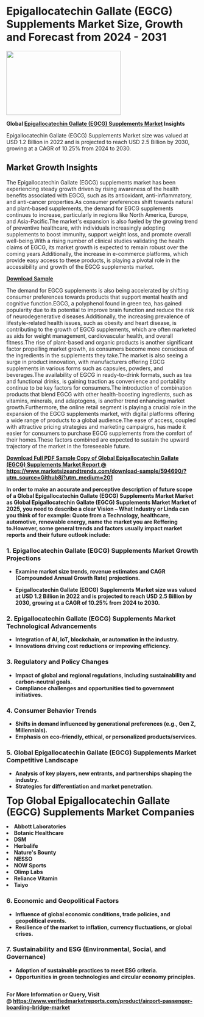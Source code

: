 <H1>Epigallocatechin Gallate (EGCG) Supplements Market Size, Growth and Forecast from 2024 - 2031</H1><img class="aligncenter size-medium wp-image-584254" src="https://thirdeyenews.in/wp-content/uploads/2024/09/Global-Market-Research-300x168.jpeg" alt="" width="300" height="168" /><p><strong>Global&nbsp;<a href="https://www.marketsizeandtrends.com/download-sample/594690/?utm_source=Github8j?utm_medium=201">Epigallocatechin Gallate (EGCG) Supplements Market</a> Insights</strong></p><p>Epigallocatechin Gallate (EGCG) Supplements Market size was valued at USD 1.2 Billion in 2022 and is projected to reach USD 2.5 Billion by 2030, growing at a CAGR of 10.25% from 2024 to 2030.</p><p><h2>Market Growth Insights</h2> <p>The Epigallocatechin Gallate (EGCG) supplements market has been experiencing steady growth driven by rising awareness of the health benefits associated with EGCG, such as its antioxidant, anti-inflammatory, and anti-cancer properties.As consumer preferences shift towards natural and plant-based supplements, the demand for EGCG supplements continues to increase, particularly in regions like North America, Europe, and Asia-Pacific.The market's expansion is also fueled by the growing trend of preventive healthcare, with individuals increasingly adopting supplements to boost immunity, support weight loss, and promote overall well-being.With a rising number of clinical studies validating the health claims of EGCG, its market growth is expected to remain robust over the coming years.Additionally, the increase in e-commerce platforms, which provide easy access to these products, is playing a pivotal role in the accessibility and growth of the EGCG supplements market.</p> <p><strong><a href="#">Download Sample</a></strong></p> <p>The demand for EGCG supplements is also being accelerated by shifting consumer preferences towards products that support mental health and cognitive function.EGCG, a polyphenol found in green tea, has gained popularity due to its potential to improve brain function and reduce the risk of neurodegenerative diseases.Additionally, the increasing prevalence of lifestyle-related health issues, such as obesity and heart disease, is contributing to the growth of EGCG supplements, which are often marketed as aids for weight management, cardiovascular health, and overall fitness.The rise of plant-based and organic products is another significant factor propelling market growth, as consumers become more conscious of the ingredients in the supplements they take.The market is also seeing a surge in product innovation, with manufacturers offering EGCG supplements in various forms such as capsules, powders, and beverages.The availability of EGCG in ready-to-drink formats, such as tea and functional drinks, is gaining traction as convenience and portability continue to be key factors for consumers.The introduction of combination products that blend EGCG with other health-boosting ingredients, such as vitamins, minerals, and adaptogens, is another trend enhancing market growth.Furthermore, the online retail segment is playing a crucial role in the expansion of the EGCG supplements market, with digital platforms offering a wide range of products to a global audience.The ease of access, coupled with attractive pricing strategies and marketing campaigns, has made it easier for consumers to purchase EGCG supplements from the comfort of their homes.These factors combined are expected to sustain the upward trajectory of the market in the foreseeable future.</p> <p><strong><a href="#"></p><p><span class=""><strong>Download Full PDF Sample Copy of Global Epigallocatechin Gallate (EGCG) Supplements Market Report</strong> @ <a href="https://www.marketsizeandtrends.com/download-sample/594690/?utm_source=Github8j?utm_medium=201" target="_blank">https://www.marketsizeandtrends.com/download-sample/594690/?utm_source=Github8j?utm_medium=201</a></span></p><p>In order to make an accurate and perceptive description of future scope of a Global&nbsp;Epigallocatechin Gallate (EGCG) Supplements Market Market as Global&nbsp;Epigallocatechin Gallate (EGCG) Supplements Market Market of 2025, you need to describe a clear Vision &ndash; What Industry or Linda can you think of for example: Quote from a Technology, healthcare, automotive, renewable energy, name the market you are Reffering to.However, some general trends and factors usually impact market reports and their future outlook include:</p><h3>1.&nbsp;<strong>Epigallocatechin Gallate (EGCG) Supplements Market Growth Projections</strong></h3><ul><li>Examine market size trends, revenue estimates and CAGR (Compounded Annual Growth Rate) projections.</li><li><p>Epigallocatechin Gallate (EGCG) Supplements Market size was valued at USD 1.2 Billion in 2022 and is projected to reach USD 2.5 Billion by 2030, growing at a CAGR of 10.25% from 2024 to 2030.</p></li></ul><h3>2.&nbsp;<strong>Epigallocatechin Gallate (EGCG) Supplements Market Technological Advancements</strong></h3><ul><li>Integration of AI, IoT, blockchain, or automation in the industry.</li><li>Innovations driving cost reductions or improving efficiency.</li></ul><h3>3.&nbsp;<strong>Regulatory and Policy Changes</strong></h3><ul><li>Impact of global and regional regulations, including sustainability and carbon-neutral goals.</li><li>Compliance challenges and opportunities tied to government initiatives.</li></ul><h3>4.&nbsp;<strong>Consumer Behavior Trends</strong></h3><ul><li>Shifts in demand influenced by generational preferences (e.g., Gen Z, Millennials).</li><li>Emphasis on eco-friendly, ethical, or personalized products/services.</li></ul><h3>5.&nbsp;<strong>Global Epigallocatechin Gallate (EGCG) Supplements Market Competitive Landscape</strong></h3><ul><li>Analysis of key players, new entrants, and partnerships shaping the industry.</li><li>Strategies for differentiation and market penetration.</li></ul><p data-pm-slice="1 1 []"><span style="color: inherit; font-family: inherit; font-size: 25px;">Top Global Epigallocatechin Gallate (EGCG) Supplements Market Companies</span></p><div class="" data-test-id=""><p><li>Abbott Laboratories</li><li> Botanic Healthcare</li><li> DSM</li><li> Herbalife</li><li> Nature's Bounty</li><li> NESSO</li><li> NOW Sports</li><li> Olimp Labs</li><li> Reliance Vitamin</li><li> Taiyo</li></p></div><h3>6.&nbsp;<strong>Economic and Geopolitical Factors</strong></h3><ul><li>Influence of global economic conditions, trade policies, and geopolitical events.</li><li>Resilience of the market to inflation, currency fluctuations, or global crises.</li></ul><h3>7.&nbsp;<strong>Sustainability and ESG (Environmental, Social, and Governance)</strong></h3><ul><li>Adoption of sustainable practices to meet ESG criteria.</li><li>Opportunities in green technologies and circular economy principles.</li></ul><h2><strong style="font-size: 14px;">For More Information or Query, Visit @&nbsp;</strong><a style="background-color: #ffffff; font-size: 14px;" href="https://www.marketsizeandtrends.com/report/epigallocatechin-gallate-egcg-supplements-market/" target="_blank">https://www.verifiedmarketreports.com/product/airport-passenger-boarding-bridge-market</a></h2>